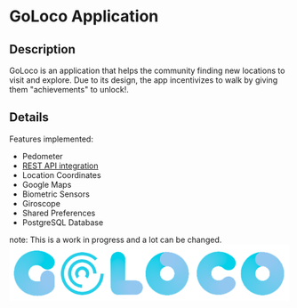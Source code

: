 # GoLoco Application
## Description
GoLoco is an application that helps the community finding new locations to visit and explore.
Due to its design, the app incentivizes to walk by giving them "achievements" to unlock!.

## Details
Features implemented:
 - Pedometer
 - <a href="https://github.com/Migueljfc/go-loco-api">REST API integration</a> 
 - Location Coordinates
 - Google Maps
 - Biometric Sensors
 - Giroscope
 - Shared Preferences
 - PostgreSQL Database

note: This is a work in progress and a lot can be changed.
 ![Screenshot](assets/logo.png)
